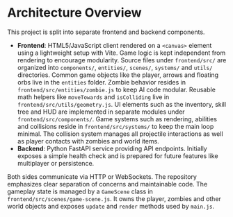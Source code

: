 # Architecture Overview

This project is split into separate frontend and backend components.

- **Frontend**: HTML5/JavaScript client rendered on a `<canvas>` element using a lightweight setup with Vite. Game logic is kept independent from rendering to encourage modularity. Source files under `frontend/src/` are organized into `components/`, `entities/`, `scenes/`, `systems/` and `utils/` directories. Common game objects like the player, arrows and floating orbs live in the `entities` folder.
  Zombie behavior resides in `frontend/src/entities/zombie.js` to keep AI code modular.
  Reusable math helpers like `moveTowards` and `isColliding` live in `frontend/src/utils/geometry.js`.
  UI elements such as the inventory, skill tree and HUD are implemented in separate modules under `frontend/src/components/`.
  Game systems such as rendering, abilities and collisions reside in `frontend/src/systems/` to keep the main loop minimal. The collision system manages all projectile interactions as well as player contacts with zombies and world items.
- **Backend**: Python FastAPI service providing API endpoints. Initially exposes a simple health check and is prepared for future features like multiplayer or persistence.

Both sides communicate via HTTP or WebSockets. The repository emphasizes clear separation of concerns and maintainable code.
The gameplay state is managed by a `GameScene` class in `frontend/src/scenes/game-scene.js`. It owns the player, zombies and other world objects and exposes `update` and `render` methods used by `main.js`.
